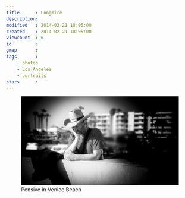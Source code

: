 ```yaml
---
title      : Longmire
description: 
modified   : 2014-02-21 18:05:00
created    : 2014-02-21 18:05:00
viewcount  : 0
id         : 
gmap       : 
tags       :
    - photos
    - Los Angeles
    - portraits
stars      : 
---
```


<figure>
    <img src="img/IMG_3392.jpg">
    <figcaption>Pensive in Venice Beach</figcaption>
</figure>

